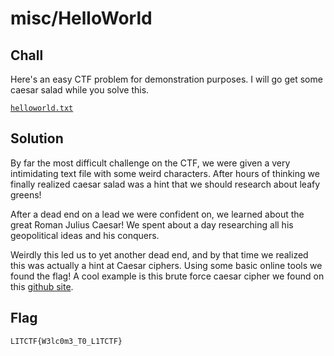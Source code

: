 # misc/HelloWorld

## Chall

Here's an easy CTF problem for demonstration purposes. I will go get some caesar salad while you solve this.

[`helloworld.txt`](https://drive.google.com/file/d/1fJCJuz4YNHm3ww5bHikZ-vk2SABFXRwL/view)

## Solution

By far the most difficult challenge on the CTF, we were given a very intimidating text file with some weird characters. After hours of thinking we finally realized caesar salad was a hint that we should research about leafy greens!

After a dead end on a lead we were confident on, we learned about the great Roman Julius Caesar! We spent about a day researching all his geopolitical ideas and his conquers.

Weirdly this led us to yet another dead end, and by that time we realized this was actually a hint at Caesar ciphers. Using some basic online tools we found the flag! A cool example is this brute force caesar cipher we found on this [github site](https://watchbutdonotlearn.github.io/).

## Flag

`LITCTF{W3lc0m3_T0_L1TCTF}`
